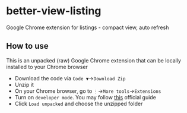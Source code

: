# better-view-listing
Google Chrome extension for listings - compact view, auto refresh
## How to use
This is an unpacked (raw) Google Chrome extension that can be locally installed to your Chrome browser
- Download the code via `Code ▼`->`Download Zip`
- Unzip it
- On your Chrome browser, go to `⋮`->`More tools`->`Extensions`
- Turn on `developer mode`. You may follow [this](https://developer.chrome.com/docs/extensions/mv3/getstarted/#unpacked) official guide
- Click `Load unpacked` and choose the unzipped folder
